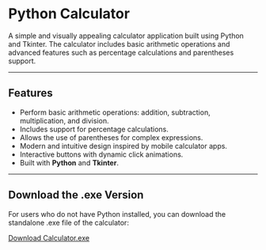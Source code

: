 # Python Calculator

A simple and visually appealing calculator application built using Python and Tkinter. The calculator includes basic arithmetic operations and advanced features such as percentage calculations and parentheses support. 

---

## Features

- Perform basic arithmetic operations: addition, subtraction, multiplication, and division.
- Includes support for percentage calculations.
- Allows the use of parentheses for complex expressions.
- Modern and intuitive design inspired by mobile calculator apps.
- Interactive buttons with dynamic click animations.
- Built with **Python** and **Tkinter**.

---

## Download the .exe Version
For users who do not have Python installed, you can download the standalone .exe file of the calculator:

[Download Calculator.exe](https://github.com/izdravko397/Calculator_app/calculator.exe)
